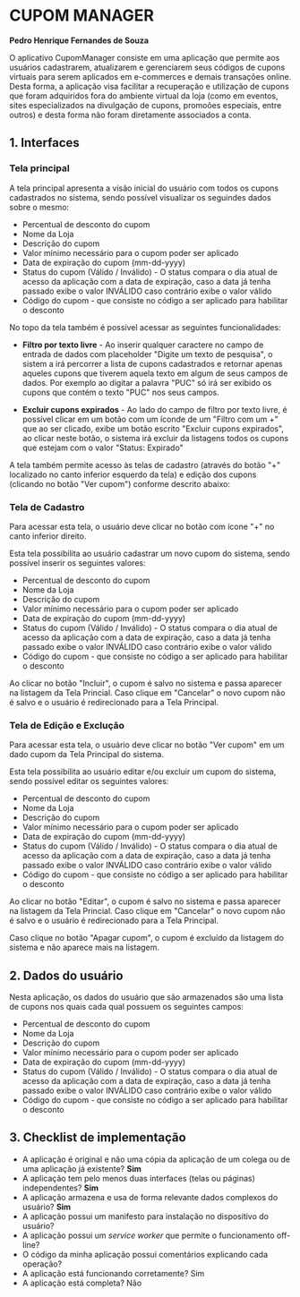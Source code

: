 # CUPOM MANAGER

**Pedro Henrique Fernandes de Souza**

O aplicativo CupomManager consiste em uma aplicação que permite aos usuários cadastrarem, atualizarem e gerenciarem seus códigos de cupons virtuais para serem aplicados em e-commerces e demais transações online. Desta forma, a aplicação visa facilitar a recuperação e utilização de cupons que foram adquiridos fora do ambiente virtual da loja (como em eventos, sites especializados na divulgação de cupons, promoões especiais, entre outros) e desta forma não foram diretamente associados a conta.

## 1. Interfaces

### Tela principal

A tela principal apresenta a visão inicial do usuário com todos os cupons cadastrados no sistema, sendo possível visualizar os seguindes dados sobre o mesmo: 

- Percentual de desconto do cupom
- Nome da Loja
- Descrição do cupom
- Valor mínimo necessário para o cupom poder ser aplicado
- Data de expiração do cupom (mm-dd-yyyy)
- Status do cupom (Válido / Inválido) - O status compara o dia atual de acesso da aplicação com a data de expiração, caso a data já tenha passado exibe o valor INVÁLIDO caso contrário exibe o valor válido
- Código do cupom - que consiste no código a ser aplicado para habilitar o desconto

No topo da tela também é possível acessar as seguintes funcionalidades:

- **Filtro por texto livre** - Ao inserir qualquer caractere no campo de entrada de dados com placeholder "Digite um texto de pesquisa", o sistem a irá percorrer a lista de cupons cadastrados e retornar apenas aqueles cupons que tiverem aquela texto em algum de seus campos de dados. Por exemplo ao digitar a palavra "PUC" só irá ser exibido os cupons que contém o texto "PUC" nos seus campos.

- **Excluir cupons expirados** - Ao lado do campo de filtro por texto livre, é possível clicar em um botão com um íconde de um "Filtro com um +" que ao ser clicado, exibe um botão escrito "Excluir cupons expirados", ao clicar neste botão, o sistema irá excluir da listagens todos os cupons que estejam com o valor "Status: Expirado"

A tela também permite acesso às telas de cadastro (através do botão "+" localizado no canto inferior esquerdo da tela) e edição dos cupons (clicando no botão "Ver cupom") conforme descrito abaixo:

### Tela de Cadastro

Para acessar esta tela, o usuário deve clicar no botão com ícone "+" no canto inferior direito. 

Esta tela possibilita ao usuário cadastrar um novo cupom do sistema, sendo possível inserir os seguintes valores: 

- Percentual de desconto do cupom
- Nome da Loja
- Descrição do cupom
- Valor mínimo necessário para o cupom poder ser aplicado
- Data de expiração do cupom (mm-dd-yyyy)
- Status do cupom (Válido / Inválido) - O status compara o dia atual de acesso da aplicação com a data de expiração, caso a data já tenha passado exibe o valor INVÁLIDO caso contrário exibe o valor válido
- Código do cupom - que consiste no código a ser aplicado para habilitar o desconto

Ao clicar no botão "Incluir", o cupom é salvo no sistema e passa aparecer na listagem da Tela Princial. Caso clique em "Cancelar" o novo cupom não é salvo e o usuário é redirecionado para a Tela Principal.

### Tela de Edição e Exclução

Para acessar esta tela, o usuário deve clicar no botão "Ver cupom" em um dado cupom da Tela Principal do sistema.

Esta tela possibilita ao usuário editar e/ou excluir um cupom do sistema, sendo possível editar os seguintes valores: 

- Percentual de desconto do cupom
- Nome da Loja
- Descrição do cupom
- Valor mínimo necessário para o cupom poder ser aplicado
- Data de expiração do cupom (mm-dd-yyyy)
- Status do cupom (Válido / Inválido) - O status compara o dia atual de acesso da aplicação com a data de expiração, caso a data já tenha passado exibe o valor INVÁLIDO caso contrário exibe o valor válido
- Código do cupom - que consiste no código a ser aplicado para habilitar o desconto

Ao clicar no botão "Editar", o cupom é salvo no sistema e passa aparecer na listagem da Tela Princial. Caso clique em "Cancelar" o novo cupom não é salvo e o usuário é redirecionado para a Tela Principal.

Caso clique no botão "Apagar cupom", o cupom é excluído da listagem do sistema e não aparece mais na listagem.

## 2. Dados do usuário

Nesta aplicação, os dados do usuário que são armazenados são uma lista de cupons nos quais cada qual possuem os seguintes campos:

- Percentual de desconto do cupom
- Nome da Loja
- Descrição do cupom
- Valor mínimo necessário para o cupom poder ser aplicado
- Data de expiração do cupom (mm-dd-yyyy)
- Status do cupom (Válido / Inválido) - O status compara o dia atual de acesso da aplicação com a data de expiração, caso a data já tenha passado exibe o valor INVÁLIDO caso contrário exibe o valor válido
- Código do cupom - que consiste no código a ser aplicado para habilitar o desconto

## 3. Checklist de implementação

- A aplicação é original e não uma cópia da aplicação de um colega ou de uma aplicação já existente? **Sim**
- A aplicação tem pelo menos duas interfaces (telas ou páginas) independentes? **Sim**
- A aplicação armazena e usa de forma relevante dados complexos do usuário? **Sim**
- A aplicação possui um manifesto para instalação no dispositivo do usuário?
- A aplicação possui um _service worker_ que permite o funcionamento off-line?
- O código da minha aplicação possui comentários explicando cada operação?
- A aplicação está funcionando corretamente? Sim
- A aplicação está completa? Não
